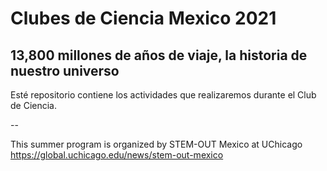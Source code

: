 # Clubes de Ciencia Mexico 2021

## 13,800 millones de años de viaje, la historia de nuestro universo

Esté repositorio contiene los actividades que realizaremos durante el Club de Ciencia.


--

This summer program is organized by STEM-OUT Mexico at UChicago https://global.uchicago.edu/news/stem-out-mexico

